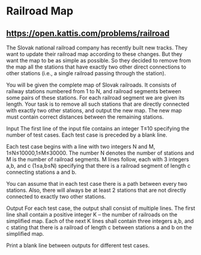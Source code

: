 # Railroad Map
## https://open.kattis.com/problems/railroad

The Slovak national railroad company has recently built new tracks. They want to update their railroad map according to these changes. But they want the map to be as simple as possible. So they decided to remove from the map all the stations that have exactly two other direct connections to other stations (i.e., a single railroad passing through the station).

You will be given the complete map of Slovak railroads. It consists of railway stations numbered from 1 to N, and railroad segments between some pairs of these stations. For each railroad segment we are given its length. Your task is to remove all such stations that are directly connected with exactly two other stations, and output the new map. The new map must contain correct distances between the remaining stations.

Input
The first line of the input file contains an integer T≤10 specifying the number of test cases. Each test case is preceded by a blank line.

Each test case begins with a line with two integers N and M, 1≤N≤10000,1≤M≤30000. The number N denotes the number of stations and M is the number of railroad segments. M lines follow, each with 3 integers a,b, and c (1≤a,b≤N) specifying that there is a railroad segment of length c connecting stations a and b.

You can assume that in each test case there is a path between every two stations. Also, there will always be at least 2 stations that are not directly connected to exactly two other stations.

Output
For each test case, the output shall consist of multiple lines. The first line shall contain a positive integer K – the number of railroads on the simplified map. Each of the next K lines shall contain three integers a,b, and c stating that there is a railroad of length c between stations a and b on the simplified map.

Print a blank line between outputs for different test cases.